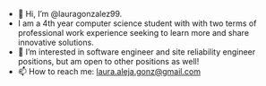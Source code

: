 - 👋 Hi, I’m @lauragonzalez99. 
- I am a 4th year computer science student with with two terms of professional work experience seeking to learn more and share innovative solutions.
- 👀 I’m interested in software engineer and site reliability engineer positions, but am open to other positions as well! 
- 📫 How to reach me: laura.aleja.gonz@gmail.com 

<!---
lauragonzalez99/lauragonzalez99 is a ✨ special ✨ repository because its `README.md` (this file) appears on your GitHub profile.
You can click the Preview link to take a look at your changes.
--->
